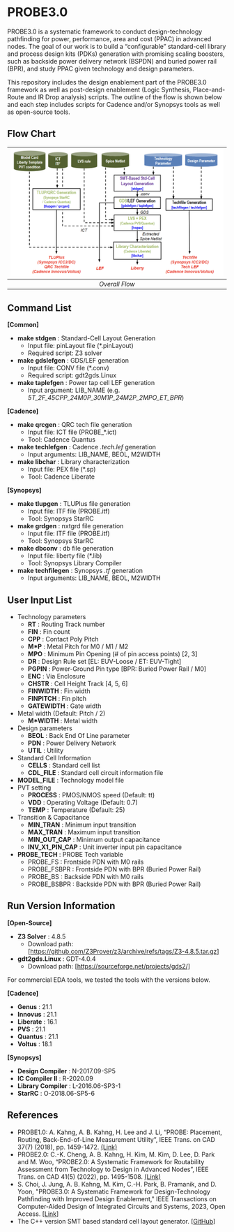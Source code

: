 # PROBE3.0
PROBE3.0 is a systematic framework to conduct design-technology pathfinding for power, performance, area and cost (PPAC) in advanced nodes. The goal of our work is to build a “configurable” standard-cell library and process design kits (PDKs) generation with promising scaling boosters, such as backside power delivery network (BSPDN) and buried power rail (BPR), and study PPAC given technology and design parameters. 

This repository includes the design enablement part of the PROBE3.0 framework as well as post-design enablement (Logic Synthesis, Place-and-Route and IR Drop analysis) scripts. The outline of the flow is shown below and each step includes scripts for Cadence and/or Synopsys tools as well as open-source tools.

## Flow Chart

| <img src="FlowChart.png" width=750px> |
|:--:|
| *Overall Flow* |

## Command List
**[Common]**
- **make stdgen** : Standard-Cell Layout Generation
  - Input file: pinLayout file (*.pinLayout)
  - Required script: Z3 solver
- **make gdslefgen** : GDS/LEF generation
  - Input file: CONV file (*.conv)
  - Required script: gdt2gds.Linux
- **make taplefgen** : Power tap cell LEF generation
  - Input argument: LIB_NAME (e.g. *5T_2F_45CPP_24M0P_30M1P_24M2P_2MPO_ET_BPR*)
  
**[Cadence]**
- **make qrcgen** : QRC tech file generation
  - Input file: ICT file (PROBE_*.ict)
  - Tool: Cadence Quantus
- **make techlefgen** : Cadence *.tech.lef* generation
  - Input arguments: LIB_NAME, BEOL, M2WIDTH
- **make libchar** : Library characterization
  - Input file: PEX file (*.sp)
  - Tool: Cadence Liberate
  
**[Synopsys]**
- **make tlupgen** : TLUPlus file generation
  - Input file: ITF file (PROBE.itf)
  - Tool: Synopsys StarRC
- **make grdgen** : nxtgrd file generation
  - Input file: ITF file (PROBE.itf)
  - Tool: Synopsys StarRC
- **make dbconv** : db file generation
  - Input file: liberty file (*.lib)
  - Tool: Synopsys Library Compiler
- **make techfilegen** : Synopsys *.tf* generation
  - Input arguments: LIB_NAME, BEOL, M2WIDTH

## User Input List
- Technology parameters
  - **RT**	: Routing Track number
  - **FIN**	: Fin count
  - **CPP**	: Contact Poly Pitch
  - **M*P**	: Metal Pitch for M0 / M1 / M2
  - **MPO**	: Minimum Pin Opening (# of pin access points) [2, 3]
  - **DR**	: Design Rule set [EL: EUV-Loose / ET: EUV-Tight]
  - **PGPIN**	: Power-Ground Pin type [BPR: Buried Power Rail / M0]
  - **ENC**	: Via Enclosure
  - **CHSTR** : Cell Height Track [4, 5, 6]
  - **FINWIDTH** : Fin width
  - **FINPITCH** : Fin pitch
  - **GATEWIDTH** : Gate width
- Metal width (Default: Pitch / 2)
  - **M*WIDTH** : Metal width
- Design parameters
  - **BEOL** : Back End Of Line parameter
  - **PDN** : Power Delivery Network
  - **UTIL** : Utility
- Standard Cell Information
  - **CELLS** : Standard cell list
  - **CDL_FILE** : Standard cell circuit information file
- **MODEL_FILE** : Technology model file
- PVT setting  
  - **PROCESS** : PMOS/NMOS speed (Default: tt)
  - **VDD** : Operating Voltage (Default: 0.7)
  - **TEMP** : Temperature (Default: 25)
- Transition & Capacitance
  - **MIN_TRAN** : Minimum input transition
  - **MAX_TRAN** : Maximum input transition
  - **MIN_OUT_CAP** : Minimum output capacitance
  - **INV_X1_PIN_CAP** : Unit inverter input pin capacitance
- **PROBE_TECH** : PROBE Tech variable
  - PROBE_FS	  : Frontside PDN with M0 rails
  - PROBE_FSBPR	: Frontside PDN with BPR (Buried Power Rail)
  - PROBE_BS	  : Backside PDN with M0 rails
  - PROBE_BSBPR	: Backside PDN with BPR (Buried Power Rail)

## Run Version Information
**[Open-Source]**
- **Z3 Solver** : 4.8.5
  - Download path: [https://github.com/Z3Prover/z3/archive/refs/tags/Z3-4.8.5.tar.gz]
- **gdt2gds.Linux** : GDT-4.0.4
  - Download path: [https://sourceforge.net/projects/gds2/]
  
For commercial EDA tools, we tested the tools with the versions below.

**[Cadence]**
- **Genus** : 21.1
- **Innovus** : 21.1
- **Liberate** : 16.1
- **PVS** : 21.1
- **Quantus** : 21.1
- **Voltus** : 18.1

**[Synopsys]**
- **Design Compiler** : N-2017.09-SP5
- **IC Compiler II** : R-2020.09
- **Library Compiler** : L-2016.06-SP3-1
- **StarRC** : O-2018.06-SP5-6

## References
- PROBE1.0: A. Kahng, A. B. Kahng, H. Lee and J. Li, “PROBE: Placement, Routing, Back-End-of-Line Measurement Utility”, IEEE Trans. on CAD 37(7) (2018), pp. 1459-1472. [(Link)](https://vlsicad.ucsd.edu/Publications/Journals/j137.pdf)
- PROBE2.0: C.-K. Cheng, A. B. Kahng, H. Kim, M. Kim, D. Lee, D. Park and M. Woo, “PROBE2.0: A Systematic Framework for Routability Assessment from Technology to Design in Advanced Nodes”, IEEE Trans. on CAD 41(5) (2022), pp. 1495-1508. [(Link)](https://vlsicad.ucsd.edu/Publications/Journals/j125.pdf)
- S. Choi, J. Jung, A. B. Kahng, M. Kim, C.-H. Park, B. Pramanik, and D. Yoon, "PROBE3.0: A Systematic Framework for Design-Technology Pathfinding with Improved Design Enablement," IEEE Transactions on Computer-Aided Design of Integrated Circuits and Systems, 2023, Open Access. \[[Link](https://ieeexplore.ieee.org/document/10322780)\]
- The C++ version SMT based standard cell layout generator. \[[GitHub](https://github.com/ABKGroup/PROBE_SMT_AutoCell)\]
